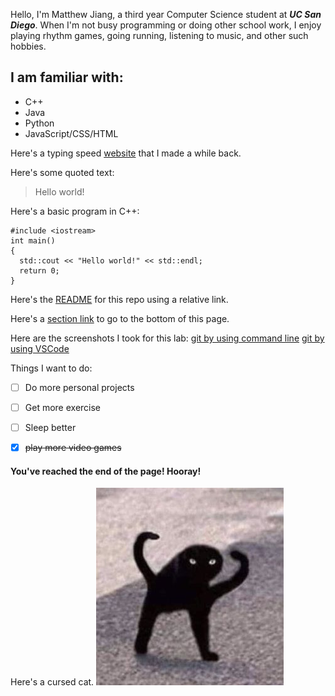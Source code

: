 Hello, I'm Matthew Jiang, a third year Computer Science student at ***UC San Diego***. When I'm not busy programming or doing other school work, I enjoy playing rhythm games, going running, listening to music, and other such hobbies.

## I am familiar with:
- C++
- Java
- Python
- JavaScript/CSS/HTML

Here's a typing speed [website](https://matthewmjiang.github.io/keymasher/) that I made a while back.

Here's some quoted text:
> Hello world!

Here's a basic program in C++:
```
#include <iostream>
int main()
{
  std::cout << "Hello world!" << std::endl;
  return 0;
}
```

Here's the [README](README.md) for this repo using a relative link.

Here's a [section link](https://github.com/mmjiang-ucsd/mmjiang-ucsd.github.io/blob/main/index.md#youve-reached-the-end-of-the-page-hooray) to go to the bottom of this page.

Here are the screenshots I took for this lab:
[git by using command line](/screenshots/git-command-line.png)
[git by using VSCode](/screenshots/git-vscode.png)

Things I want to do:
- [ ] Do more personal projects
- [ ] Get more exercise
- [ ] Sleep better
- [x] ~~play more video games~~


#### You've reached the end of the page! Hooray!

Here's a cursed cat.
![cat](/screenshots/cursedcat.jpg)
